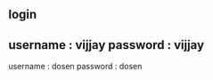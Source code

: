login
------------------
username : vijjay
password : vijjay
------------------
username : dosen
password : dosen
